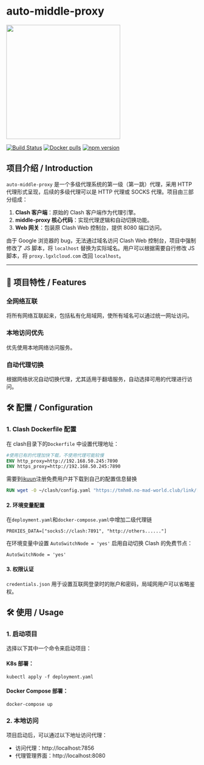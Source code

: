 # auto-middle-proxy

<img src="http://www.lgxcloud.com:5244/p/files-storage/share/panda.png?sign=T3O-Vc8sVlNheQLa_PrHWKEJ0y_k0z-BMavkk0nxn6s=:0" width="300">

[![Build Status](https://img.shields.io/github/workflow/status/your-repo/auto-middle-proxy/CI)](https://github.com/your-repo/auto-middle-proxy/actions)
[![Docker pulls](https://img.shields.io/docker/pulls/your-repo/auto-middle-proxy)](https://hub.docker.com/r/your-repo/auto-middle-proxy)
[![npm version](https://badge.fury.io/js/auto-middle-proxy.svg)](http://badge.fury.io/js/auto-middle-proxy)

## 项目介绍 / Introduction

`auto-middle-proxy` 是一个多级代理系统的第一级（第一跳）代理，采用 HTTP 代理形式呈现，后续的多级代理可以是 HTTP 代理或 SOCKS 代理。项目由三部分组成：

1. **Clash 客户端**：原始的 Clash 客户端作为代理引擎。
2. **middle-proxy 核心代码**：实现代理逻辑和自动切换功能。
3. **Web 网关**：包装原 Clash Web 控制台，提供 8080 端口访问。

由于 Google 浏览器的 bug，无法通过域名访问 Clash Web 控制台，项目中强制修改了 JS 脚本，将 `localhost` 替换为实际域名。用户可以根据需要自行修改 JS 脚本，将 `proxy.lgxlcloud.com` 改回 `localhost`。

---
## 🚀 项目特性 / Features

### 全网络互联

将所有网络互联起来，包括私有化局域网，使所有域名可以通过统一网址访问。

### 本地访问优先

优先使用本地网络访问服务。

### 自动代理切换

根据网络状况自动切换代理，尤其适用于翻墙服务，自动选择可用的代理进行访问。

## 🛠  配置 / Configuration


### 1. **Clash Dockerfile 配置**

在 clash目录下的`Dockerfile` 中设置代理地址：

```dockerfile
#使用已有的代理加快下载，不使用代理可能较慢
ENV http_proxy=http://192.168.50.245:7890 
ENV https_proxy=http://192.168.50.245:7890
```
需要到[ikuun](https://ikuuu.one/)注册免费用户并下载到自己的配置信息替换
```dockerfile
RUN wget -O ~/clash/config.yaml "https://tmhm0.no-mad-world.club/link/[******replace****]?clash=3"
```

#### 2. **环境变量配置**
在`deployment.yaml`和`docker-compose.yaml`中增加二级代理链
```env
PROXIES_DATA=["socks5://clash:7891", "http://others......"]
```
在环境变量中设置 `AutoSwitchNode = 'yes'` 启用自动切换 Clash 的免费节点：
```env
AutoSwitchNode = 'yes'
```
#### 3. **权限认证**
`credentials.json` 用于设置互联网登录时的账户和密码，局域网用户可以省略鉴权。

## 🛠 使用 / Usage

### 1. 启动项目

选择以下其中一个命令来启动项目：

#### K8s 部署：
```k8s
kubectl apply -f deployment.yaml
```
#### Docker Compose 部署：
```docker
docker-compose up
```
### 2. 本地访问

项目启动后，可以通过以下地址访问代理：

- 访问代理：http://localhost:7856
- 代理管理界面：http://localhost:8080
